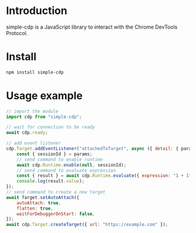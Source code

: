 # Introduction

simple-cdp is a JavaScript library to interact with the Chrome DevTools Protocol.

# Install

```sh
npm install simple-cdp
```

# Usage example

```js
// import the module
import cdp from "simple-cdp";

// wait for connection to be ready
await cdp.ready;

// add event listener
cdp.Target.addEventListener("attachedToTarget", async ({ detail: { params } }) => {
    const { sessionId } = params;
    // send command to enable runtime
    await cdp.Runtime.enable(null, sessionId);
    // send command to evaluate expression
    const { result } = await cdp.Runtime.evaluate({ expression: "1 + 1" }, sessionId);
    console.log(result.value);
});
// send command to create a new target
await Target.setAutoAttach({
    autoAttach: true,
    flatten: true,
    waitForDebuggerOnStart: false,
});
await cdp.Target.createTarget({ url: "https://example.com" });
```